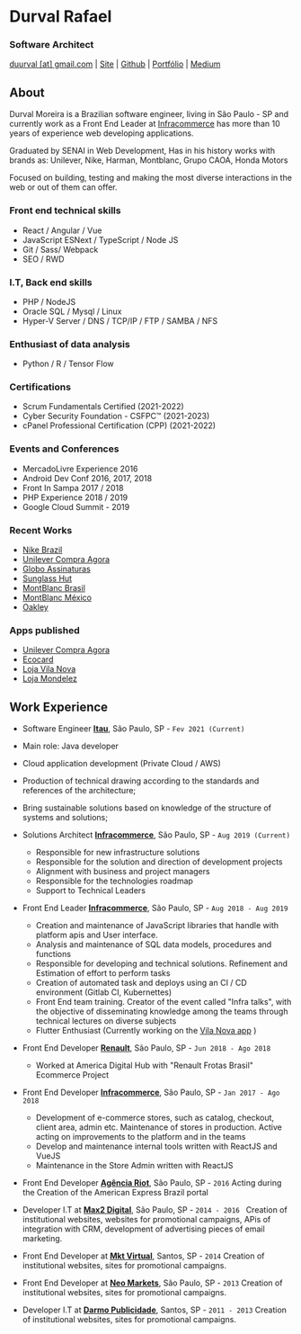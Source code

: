 # Durval Rafael

### Software Architect

[duurval [at] gmail.com](mailto:duurval@gmail.com) | [Site](http://durvalrafael.com.br/) | [Github](http://github.com/durvs) | [Portfólio](http://behance.net/durval) | 
[Medium](https://medium.com/@durval)


## About


Durval Moreira is a Brazilian software engineer, living in São Paulo - SP and currently work as a Front End Leader at [Infracommerce](https://www.infracommerce.com.br) has more than 10 years of experience web developing applications. 

Graduated by SENAI in Web Development, Has in his history works with brands as: Unilever, Nike, Harman, Montblanc, Grupo CAOA, Honda Motors

Focused on building, testing and making the most diverse interactions in the web or out of them can offer.
### Front end technical skills

*   React / Angular / Vue 
*   JavaScript ESNext / TypeScript / Node JS
*   Git / Sass/ Webpack 
*   SEO / RWD  


### I.T, Back end skills

*   PHP / NodeJS
*   Oracle SQL / Mysql  / Linux 
*   Hyper-V Server /  DNS / TCP/IP / FTP / SAMBA / NFS


### Enthusiast of data analysis
* Python / R / Tensor Flow

### Certifications

* Scrum Fundamentals Certified (2021-2022)
* Cyber Security Foundation - CSFPC™ (2021-2023)
* cPanel Professional Certification (CPP) (2021-2022)

### Events and Conferences

* MercadoLivre Experience 2016
* Android Dev Conf 2016, 2017, 2018
* Front In Sampa 2017 / 2018
* PHP Experience 2018 / 2019
* Google Cloud Summit - 2019

### Recent Works
* [Nike Brazil](https://www.nike.com.br)
* [Unilever Compra Agora](https://compra-agora.com/)
* [Globo Assinaturas](https://assineoglobo.globo.com)
* [Sunglass Hut](http://www.sunglasshut.com/br)
* [MontBlanc Brasil](https://brasil.montblanc.com)
* [MontBlanc México](http://www.montblanc.com.mx)
* [Oakley](https://www.oakley.com.br/)

### Apps published
* [Unilever Compra Agora](https://play.google.com/store/apps/details?id=br.com.ifc.compraagora.app)
* [Ecocard](https://play.google.com/store/apps/details?id=br.com.i9xp.ecocard)
* [Loja Vila Nova](https://play.google.com/store/apps/details?id=br.com.ifc.vilanova.app)
* [Loja Mondelez](https://play.google.com/store/apps/details?id=br.com.ifc.mondelez.app)


## Work Experience
*   Software Engineer **[Itau](http://www.itau.com.br/)**, São Paulo, SP - `Fev 2021 (Current)`
   * Main role: Java developer
   * Cloud application development (Private Cloud / AWS)
   * Production of technical drawing according to the standards and references of the architecture;
   * Bring sustainable solutions based on knowledge of the structure of systems and solutions;  
    
*   Solutions Architect **[Infracommerce](http://www.infracommerce.com.br/)**, São Paulo, SP - `Aug 2019 (Current)`
    * Responsible for new infrastructure solutions
    * Responsible for the solution and direction of development projects
    * Alignment with business and project managers
    * Responsible for the technologies roadmap
    * Support to Technical Leaders
*   Front End Leader **[Infracommerce](http://www.infracommerce.com.br/)**, São Paulo, SP - `Aug 2018 - Aug 2019`
    * Creation and maintenance of JavaScript libraries that handle with platform apis and User interface.
    * Analysis and maintenance of SQL data models, procedures and functions
    * Responsible for developing and technical solutions. Refinement and Estimation of effort to perform tasks
    * Creation of automated task and deploys using an CI / CD environment (Gitlab CI, Kubernettes)
    * Front End team training. Creator of the event called "Infra talks", with the objective of disseminating knowledge among the teams through technical lectures on diverse subjects
    * Flutter Enthusiast (Currently working on the [Vila Nova app](https://play.google.com/store/apps/details?id=br.com.ifc.vilanova.app]) ) 
    
*   Front End Developer **[Renault](http://www.renault.com.br/)**, São Paulo, SP - `Jun 2018 - Ago 2018`
    * Worked at America Digital Hub with "Renault Frotas Brasil" Ecommerce Project
*   Front End Developer **[Infracommerce](http://www.infracommerce.com.br/)**, São Paulo, SP - `Jan 2017 - Ago 2018`
    * Development of e-commerce stores, such as catalog, checkout, client area, admin etc. Maintenance of stores in production. Active acting on improvements to the platform and in the teams
    * Develop and maintenance internal tools written with ReactJS and VueJS
    * Maintenance in the Store Admin written with ReactJS

*   Front End Developer **[Agência Riot](http://www.riot.com.br/)**, São Paulo, SP - `2016`
    Acting during the Creation of the American Express Brazil portal

*   Developer I.T at **[Max2 Digital](http://www.max2digital.com.br/)**, São Paulo, SP - `2014 - 2016 `
    Creation of institutional websites, websites for promotional campaigns, APis of integration with CRM, development of advertising pieces of email marketing.
    
*   Front End Developer at **[Mkt Virtual](http://www.mktvirtual.com.br/)**, Santos, SP - `2014`
    Creation of institutional websites, sites for promotional campaigns.

*   Front End Developer at **[Neo Markets](http://www.neomarkets.com.br/)**, São Paulo, SP - `2013`
    Creation of institutional websites, sites for promotional campaigns.

*   Developer I.T at **[Darmo Publicidade](http://www.darmopublicidade.com.br/)**, Santos, SP - `2011 - 2013`
    Creation of institutional websites, sites for promotional campaigns.
